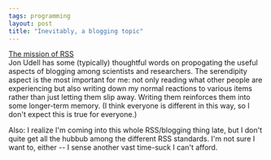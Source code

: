 ```yaml
---
tags: programming
layout: post
title: "Inevitably, a blogging topic"
---
```




<a href="http://weblog.infoworld.com/udell/2002/09/05.html">The mission of RSS</a><br>
Jon Udell has some (typically) thoughtful words on propogating the useful aspects of blogging among scientists and researchers. The serendipity aspect is the most important for me: not only reading what other people are experiencing but also writing down my normal reactions to various items rather than just letting them slip away. Writing them reinforces them into some longer-term memory. (I think everyone is different in this way, so I don't expect this is true for everyone.)</p>

<p>Also: I realize I'm coming into this whole RSS/blogging thing late, but I don't quite get all the hubbub among the different RSS standards. I'm not sure I want to, either -- I sense another vast time-suck I can't afford.



